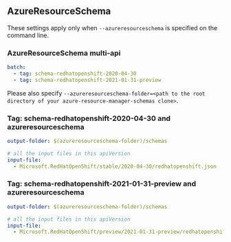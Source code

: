## AzureResourceSchema

These settings apply only when `--azureresourceschema` is specified on the command line.

### AzureResourceSchema multi-api

``` yaml $(azureresourceschema) && $(multiapi)
batch:
  - tag: schema-redhatopenshift-2020-04-30
  - tag: schema-redhatopenshift-2021-01-31-preview

```

Please also specify `--azureresourceschema-folder=<path to the root directory of your azure-resource-manager-schemas clone>`.

### Tag: schema-redhatopenshift-2020-04-30 and azureresourceschema

``` yaml $(tag) == 'schema-redhatopenshift-2020-04-30' && $(azureresourceschema)
output-folder: $(azureresourceschema-folder)/schemas

# all the input files in this apiVersion
input-file:
  - Microsoft.RedHatOpenShift/stable/2020-04-30/redhatopenshift.json

```


### Tag: schema-redhatopenshift-2021-01-31-preview and azureresourceschema

``` yaml $(tag) == 'schema-redhatopenshift-2021-01-31-preview' && $(azureresourceschema)
output-folder: $(azureresourceschema-folder)/schemas

# all the input files in this apiVersion
input-file:
  - Microsoft.RedHatOpenShift/preview/2021-01-31-preview/redhatopenshift.json

```

